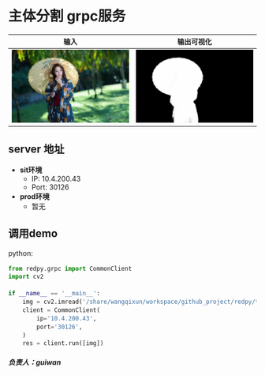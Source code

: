 # 主体分割 grpc服务

输入| 输出可视化 
:-------------------------:|:-------------------------:
![img](test/data/beauty.jpg)  |  ![img](test/data/demo_output/salient_object_segm.jpg)

## server 地址
- **sit环境**
  - IP: 10.4.200.43
  - Port: 30126
- **prod环境**
  - 暂无

## 调用demo
python:
```python
from redpy.grpc import CommonClient
import cv2

if __name__ == '__main__':
    img = cv2.imread('/share/wangqixun/workspace/github_project/redpy/test/data/beauty.jpg')
    client = CommonClient(
        ip='10.4.200.43',
        port='30126',
    )
    res = client.run([img])
```

##### 负责人：guiwan










